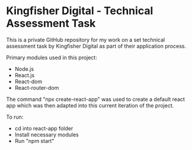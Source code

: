 # Kingfisher Digital - Technical Assessment Task

This is a private GitHub repository for my work on a set technical assessment task by Kingfisher Digital as part of their application process.

Primary modules used in this project:

- Node.js
- React.js
- React-dom
- React-router-dom

The command "npx create-react-app" was used to create a default react app which was then adapted into this current iteration of the project.

To run:

- cd into react-app folder
- Install necessary modules
- Run "npm start"